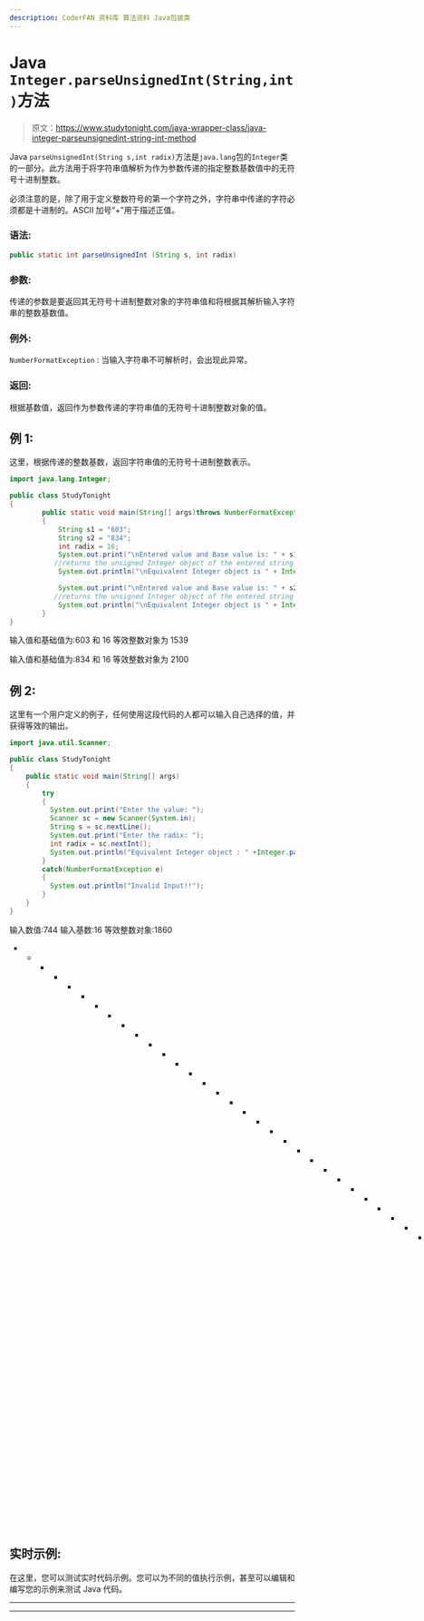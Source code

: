 ```yaml
---
description: CoderFAN 资料库 算法资料 Java包装类
---
```


# Java `Integer.parseUnsignedInt(String,int)`方法

> 原文：<https://www.studytonight.com/java-wrapper-class/java-integer-parseunsignedint-string-int-method>

Java `parseUnsignedInt(String s,int radix)`方法是`java.lang`包的`Integer`类的一部分。此方法用于将字符串值解析为作为参数传递的指定整数基数值中的无符号十进制整数。

必须注意的是，除了用于定义整数符号的第一个字符之外，字符串中传递的字符必须都是十进制的。ASCII 加号“+”用于描述正值。

### 语法:

```java
public static int parseUnsignedInt (String s, int radix) 
```

### 参数:

传递的参数是要返回其无符号十进制整数对象的字符串值和将根据其解析输入字符串的整数基数值。

### 例外:

`NumberFormatException` : 当输入字符串不可解析时，会出现此异常。

### 返回:

根据基数值，返回作为参数传递的字符串值的无符号十进制整数对象的值。

## 例 1:

这里，根据传递的整数基数，返回字符串值的无符号十进制整数表示。

```java
import java.lang.Integer;

public class StudyTonight
{  
        public static void main(String[] args)throws NumberFormatException 
        { 
            String s1 = "603";
            String s2 = "834";
            int radix = 16;  
            System.out.print("\nEntered value and Base value is: " + s1 + " and " + radix);  
           //returns the unsigned Integer object of the entered string in accordance with the radix            
            System.out.println("\nEquivalent Integer object is " + Integer.parseUnsignedInt(s1, radix)); 

            System.out.print("\nEntered value and Base value is: " + s2 + " and " + radix);  
           //returns the unsigned Integer object of the entered string in accordance with the radix            
            System.out.println("\nEquivalent Integer object is " + Integer.parseUnsignedInt(s2, radix)); 
        }            
} 
```

输入值和基础值为:603 和 16
等效整数对象为 1539

输入值和基础值为:834 和 16
等效整数对象为 2100

## 例 2:

这里有一个用户定义的例子，任何使用这段代码的人都可以输入自己选择的值，并获得等效的输出。

```java
import java.util.Scanner; 

public class StudyTonight
{  
    public static void main(String[] args)
    {  
        try
        {
          System.out.print("Enter the value: ");  
          Scanner sc = new Scanner(System.in);  
          String s = sc.nextLine();  
          System.out.print("Enter the radix: "); 
          int radix = sc.nextInt();
          System.out.println("Equivalent Integer object : " +Integer.parseUnsignedInt(s,radix)); //parse the string value into unsigned value with respect to radix 
        }
        catch(NumberFormatException e)
        {
          System.out.println("Invalid Input!!");
        }  
    }  
} 
```

输入数值:744
输入基数:16
等效整数对象:1860
* * * * * * * * * * * * * * * * * * * * * * * * * * * * * * * * * * * T4】输入数值:-234
输入基数:8
无效输入！！

## 实时示例:

在这里，您可以测试实时代码示例。您可以为不同的值执行示例，甚至可以编辑和编写您的示例来测试 Java 代码。

* * *

* * *